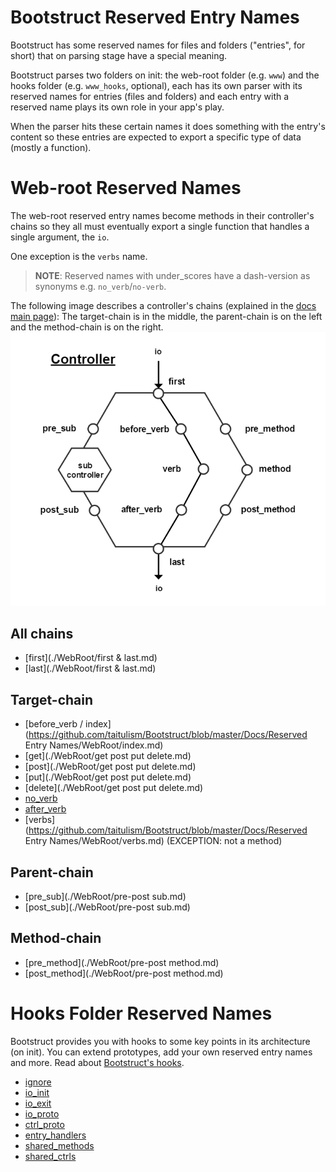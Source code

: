 Bootstruct Reserved Entry Names
===============================
Bootstruct has some reserved names for files and folders ("entries", for short) that on parsing stage have a special meaning.

Bootstruct parses two folders on init: the web-root folder (e.g. `www`) and the hooks folder (e.g. `www_hooks`, optional), each has its own parser with its reserved names for entries (files and folders) and each entry with a reserved name plays its own role in your app's play.

When the parser hits these certain names it does something with the entry's content so these entries are expected to export a specific type of data (mostly a function).




Web-root Reserved Names
=======================
The web-root reserved entry names become methods in their controller's chains so they all must eventually export a single function that handles a single argument, the `io`.

One exception is the `verbs` name.

>**NOTE**: Reserved names with under_scores have a dash-version as synonyms e.g. `no_verb`/`no-verb`.

The following image describes a controller's chains (explained in the [docs main page](https://github.com/taitulism/Bootstruct/blob/master/README.md#controllers-flow)): The target-chain is in the middle, the parent-chain is on the left and the method-chain is on the right.
![Controller Chart-Flow](https://raw.githubusercontent.com/taitulism/Bootstruct/master/Docs/controller-flowchart.png)




All chains
----------
* [first](./WebRoot/first & last.md)
* [last](./WebRoot/first & last.md)




Target-chain
------------
* [before_verb / index](https://github.com/taitulism/Bootstruct/blob/master/Docs/Reserved Entry Names/WebRoot/index.md)
* [get](./WebRoot/get post put delete.md)
* [post](./WebRoot/get post put delete.md)
* [put](./WebRoot/get post put delete.md)
* [delete](./WebRoot/get post put delete.md)
* [no_verb](./WebRoot/no_verb.md)
* [after_verb](./WebRoot/after_verb.md)
* [verbs](https://github.com/taitulism/Bootstruct/blob/master/Docs/Reserved Entry Names/WebRoot/verbs.md) (EXCEPTION: not a method)




Parent-chain
------------
* [pre_sub](./WebRoot/pre-post sub.md)
* [post_sub](./WebRoot/pre-post sub.md)




Method-chain
------------
* [pre_method](./WebRoot/pre-post method.md)
* [post_method](./WebRoot/pre-post method.md)




Hooks Folder Reserved Names
===========================
Bootstruct provides you with hooks to some key points in its architecture (on init). You can extend prototypes, add your own reserved entry names and more. Read about [Bootstruct's hooks](../Hooks.md).

* [ignore](./Hooks/ignore.md)
* [io_init](./Hooks/io_init.md)
* [io_exit](./Hooks/io_exit.md)
* [io_proto](./Hooks/io_proto.md)
* [ctrl_proto](./Hooks/ctrl_proto.md)
* [entry_handlers](./Hooks/entry_handlers.md)
* [shared_methods](./Hooks/shared_methods.md)
* [shared_ctrls](./Hooks/shared_ctrls.md)
